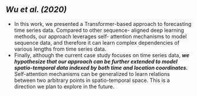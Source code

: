 ## *Wu et al. (2020)*
* In this work, we presented a Transformer-based approach to forecasting time series data. Compared to other sequence- aligned deep learning methods, our approach leverages self- attention mechanisms to model sequence data, and therefore it can learn complex dependencies of various lengths from time series data.
* Finally, although the current case study focuses on time series data, __*we hypothesize that our approach can be further extended to model spatio-temporal data indexed by both time and location coordinates.*__ Self-attention mechanisms can be generalized to learn relations between two arbitrary points in spatio-temporal space. This is a direction we plan to explore in the future.